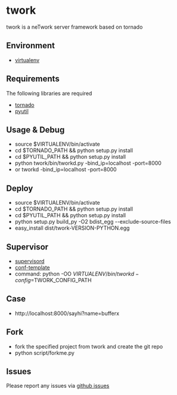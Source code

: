 twork
==========

twork is a neTwork server framework based on tornado

Environment
------------
* [virtualenv](http://www.virtualenv.org/en/latest/)

Requirements
------------
The following libraries are required

* [tornado](http://github.com/facebook/tornado)
* [pyutil](https://github.com/bufferx/pyutil)

Usage & Debug
------------
* source $VIRTUALENV/bin/activate
* cd $TORNADO_PATH && python setup.py install
* cd $PYUTIL_PATH && python setup.py install
* python twork/bin/tworkd.py -bind_ip=localhost -port=8000
* or tworkd -bind_ip=localhost -port=8000

Deploy
------------
* source $VIRTUALENV/bin/activate
* cd $TORNADO_PATH && python setup.py install
* cd $PYUTIL_PATH && python setup.py install
* python setup.py build_py -O2 bdist_egg --exclude-source-files
* easy_install dist/twork-VERSION-PYTHON.egg

Supervisor
------------
* [supervisord](http://supervisord.org/)
* [conf-template](https://github.com/bufferx/supervisor_conf_tpl)
* command: python -OO $VIRTUALENV/bin/tworkd -config=$TWORK_CONFIG_PATH

Case
------------
* http://localhost:8000/sayhi?name=bufferx

Fork
------------
* fork the specified project from twork and create the git repo
* python script/forkme.py

Issues
------

Please report any issues via [github issues](https://github.com/bufferx/twork/issues)
